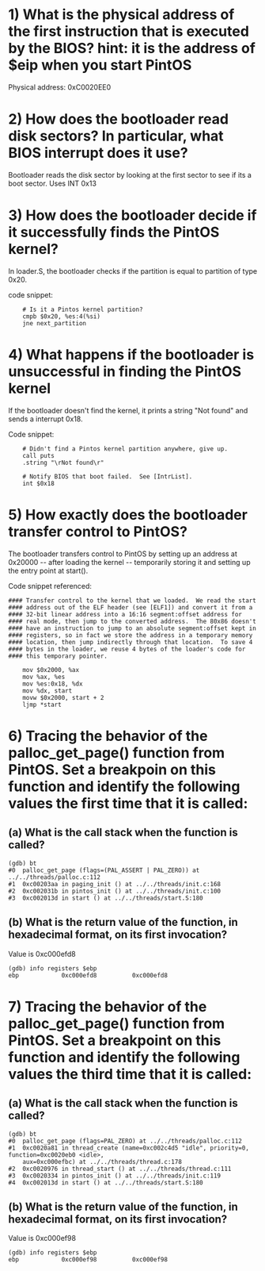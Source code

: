 # 1) What is the physical address of the first instruction that is executed by the BIOS? hint: it is the address of $eip when you start PintOS
Physical address: 0xC0020EE0

# 2) How does the bootloader read disk sectors? In particular, what BIOS interrupt does it use?
Bootloader reads the disk sector by looking at the first sector to see if its a boot sector.
Uses INT 0x13

# 3) How does the bootloader decide if it successfully finds the PintOS kernel?
In loader.S, the bootloader checks if the partition is equal to partition of type 0x20.

code snippet:
```
	# Is it a Pintos kernel partition?
	cmpb $0x20, %es:4(%si)
	jne next_partition
```

# 4) What happens if the bootloader is unsuccessful in finding the PintOS kernel
If the bootloader doesn't find the kernel, it prints a string "Not found" and sends a interrupt 0x18.

Code snippet:
```
	# Didn't find a Pintos kernel partition anywhere, give up.
	call puts
	.string "\rNot found\r"

	# Notify BIOS that boot failed.  See [IntrList].
	int $0x18
```

# 5) How exactly does the bootloader transfer control to PintOS?
The bootloader transfers control to PintOS by setting up an address at 0x20000 -- after loading the kernel --  temporarily storing it and setting up the entry point at start().

Code snippet referenced:
```
#### Transfer control to the kernel that we loaded.  We read the start
#### address out of the ELF header (see [ELF1]) and convert it from a
#### 32-bit linear address into a 16:16 segment:offset address for
#### real mode, then jump to the converted address.  The 80x86 doesn't
#### have an instruction to jump to an absolute segment:offset kept in
#### registers, so in fact we store the address in a temporary memory
#### location, then jump indirectly through that location.  To save 4
#### bytes in the loader, we reuse 4 bytes of the loader's code for
#### this temporary pointer.

	mov $0x2000, %ax
	mov %ax, %es
	mov %es:0x18, %dx
	mov %dx, start
	movw $0x2000, start + 2
	ljmp *start
```

# 6) Tracing the behavior of the palloc_get_page() function from PintOS. Set a breakpoin on this function and identify the following values the first time that it is called:
## (a) What is the call stack when the function is called?
```
(gdb) bt
#0  palloc_get_page (flags=(PAL_ASSERT | PAL_ZERO)) at ../../threads/palloc.c:112
#1  0xc00203aa in paging_init () at ../../threads/init.c:168
#2  0xc002031b in pintos_init () at ../../threads/init.c:100
#3  0xc002013d in start () at ../../threads/start.S:180
```

## (b) What is the return value of the function, in hexadecimal format, on its first invocation?
Value is 0xc000efd8
```
(gdb) info registers $ebp
ebp            0xc000efd8          0xc000efd8
```


# 7) Tracing the behavior of the palloc_get_page() function from PintOS. Set a breakpoint on this function and identify the following values the third time that it is called:
## (a) What is the call stack when the function is called?
```
(gdb) bt
#0  palloc_get_page (flags=PAL_ZERO) at ../../threads/palloc.c:112
#1  0xc0020a81 in thread_create (name=0xc002c4d5 "idle", priority=0, function=0xc0020eb0 <idle>,
    aux=0xc000efbc) at ../../threads/thread.c:178
#2  0xc0020976 in thread_start () at ../../threads/thread.c:111
#3  0xc0020334 in pintos_init () at ../../threads/init.c:119
#4  0xc002013d in start () at ../../threads/start.S:180
```
## (b) What is the return value of the function, in hexadecimal format, on its first invocation?
Value is 0xc000ef98
```
(gdb) info registers $ebp
ebp            0xc000ef98          0xc000ef98
```
